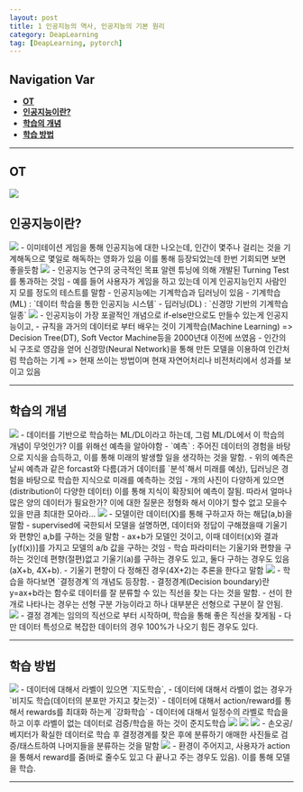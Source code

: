 ```yaml
---
layout: post
title: 1 인공지능의 역사, 인공지능의 기본 원리
category: DeapLearning
tag: [DeapLearning, pytorch]
---
```


## Navigation Var

- **[OT](#ot)**
- **[인공지능이란?](#인공지능이란)**
- **[학습의 개념](#학습의-개념)**
- **[학습 방법](#학습-방법)**

---

## OT

<img src="/public/img/PyTorch/Lec1/1.png">

## 인공지능이란?

<img src="/public/img/PyTorch/Lec1/2.png">
- 이미테이션 게임을 통해 인공지능에 대한 나오는데, 인간이 몇주나 걸리는 것을 기계해독으로 몇일로 해독하는 영화가 있음 이를 통해 등장되었는데 한번 기회되면 보면 좋을듯함

<img src="/public/img/PyTorch/Lec1/3.png">
- 인공지능 연구의 궁극적인 목표 알렌 튜닝에 의해 개발된 Turning Test를 통과하는 것임
- 예를 들어 사용자가 게임을 하고 있는데 이게 인공지능인지 사람인지 모를 정도의 테스트를 말함
- 인공지능에는 기계학습과 딥러닝이 있음
  - 기계학습(ML) : `데이터 학습을 통한 인공지능 시스템`
  - 딥러닝(DL) : `신경망 기반의 기계학습 일종`

<img src="/public/img/PyTorch/Lec1/4.png">
- 인공지능이 가장 포괄적인 개념으로 if-else만으로도 만들수 있는게 인공지능이고,
- 규칙을 과거의 데이터로 부터 배우는 것이 기계학습(Machine Learning) => Decision Tree(DT), Soft Vector Machine등을 2000년대 이전에 쓰였음
- 인간의 뇌 구조로 영감을 얻어 신경망(Neural Network)을 통해 만든 모델을 이용하여 인간처럼 학습하는 기계 => 현재 쓰이는 방법이며 현재 자연어처리나 비전처리에서 성과를 보이고 있음

---

## 학습의 개념

<img src="/public/img/PyTorch/Lec1/5.png">
- 데이터를 기반으로 학습하는 ML/DL이라고 하는데, 그럼 ML/DL에서 이 학습의 개념이 무엇인가? 이를 위해선 예측을 알아야함
- `예측` : 주어진 데이터의 경험을 바탕으로 지식을 습득하고, 이를 통해 미래의 발생할 일을 생각하는 것을 말함.
- 위의 예측은 날씨 예측과 같은 forcast와 다름(과거 데이터를 `분석`해서 미래를 예상), 딥러닝은 경험을 바탕으로 학습한 지식으로 미래를 예측하는 것임
- 개의 사진이 다양하게 있으면(distribution이 다양한 데이터) 이를 통해 지식이 확장되어 예측이 잘됨. 따라서 얼마나 많은 양의 데이터가 필요한가? 이에 대한 질문은 정형화 해서 이야기 할수 없고 모을수 있을 만큼 최대한 모아라...

<img src="/public/img/PyTorch/Lec1/6.png">
- 모델이란 데이터(X)를 통해 구하고자 하는 해답(a,b)을 말함
- supervised에 국한되서 모델을 설명하면, 데이터와 정답이 구해졌을때 기울기와 편향인 a,b를 구하는 것을 말함
- ax+b가 모델인 것이고, 이때 데이터(x)와 결과[y(f(x))]를 가지고 모델의 a/b 값을 구하는 것임
- 학습 파라미터는 기울기와 편향을 구하는 것인데 편향(절편)없고 기울기(a)를 구하는 경우도 있고, 둘다 구하는 경우도 있음 (aX+b, 4X+b).
- 기울기 편향이 다 정해진 경우(4X+2)는 추론을 한다고 말함

<img src="/public/img/PyTorch/Lec1/7.png">
- 학습을 하다보면 `결정경계`의 개념도 등장함.
- 결정경계(Decision boundary)란 y=ax+b라는 함수로 데이터를 잘 분류할 수 있는 직선을 찾는 다는 것을 말함.
- 선이 한개로 나타나는 경우는 선형 구분 가능이라고 하나 대부분은 선형으로 구분이 잘 안됨.

<img src="/public/img/PyTorch/Lec1/8.png">
- 결정 경계는 임의의 직선으로 부터 시작하며, 학습을 통해 좋은 직선을 찾게됨
- 다만 데이터 특성으로 복잡한 데이터의 경우 100%가 나오기 힘든 경우도 있다.

---

## 학습 방법

<img src="/public/img/PyTorch/Lec1/9.png">
- 데이터에 대해서 라벨이 있으면 `지도학습`,
- 데이터에 대해서 라벨이 없는 경우가 `비지도 학습(데이터의 분포만 가지고 찾는것)`
- 데이터에 대해서 action/reward를 통해서 rewards를 최대화 하는게 `강화학습`
- 데이터에 대해서 일정수의 라벨로 학습을 하고 이후 라벨이 없는 데이터로 검증/학습을 하는 것이 준지도학습

<img src="/public/img/PyTorch/Lec1/10.png">
<img src="/public/img/PyTorch/Lec1/11.png">
<img src="/public/img/PyTorch/Lec1/12.png">
- 손오공/베지터가 확실한 데이터로 학습 후 결정경계를 찾은 후에 분류하기 애매한 사진들로 검증/태스트하여 나머지들을 분류하는 것을 말함
<img src="/public/img/PyTorch/Lec1/14.png">
- 환경이 주어지고, 사용자가 action을 통해서 reward를 줌(바로 줄수도 있고 다 끝나고 주는 경우도 있음). 이를 통해 모델을 학습.

---
